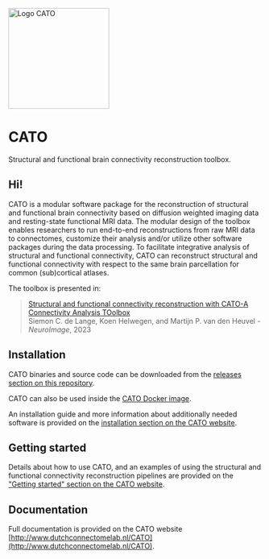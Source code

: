 <a href="http://www.dutchconnectomelab.nl/CATO"><img src="http://www.dutchconnectomelab.nl/CATO/assets/img/CATO_logo.svg" alt="Logo CATO" width="200"/></a>

# CATO
Structural and functional brain connectivity reconstruction toolbox.

## Hi!
CATO is a modular software package for the reconstruction of structural and functional brain connectivity based on diffusion weighted imaging data and resting-state functional MRI data. The modular design of the toolbox enables researchers to run end-to-end reconstructions from raw MRI data to connectomes, customize their analysis and/or utilize other software packages during the data processing. To facilitate integrative analysis of structural and functional connectivity, CATO can reconstruct structural and functional connectivity with respect to the same brain parcellation for common (sub)cortical atlases.

The toolbox is presented in:
> [Structural and functional connectivity reconstruction with CATO-A Connectivity Analysis TOolbox](https://doi.org/10.1016/j.neuroimage.2023.120108) \
> Siemon C. de Lange, Koen Helwegen, and Martijn P. van den Heuvel -  *NeuroImage*, 2023

## Installation
CATO binaries and source code can be downloaded from the [releases section on this repository](https://github.com/dutchconnectomelab/CATO/releases).

CATO can also be used inside the [CATO Docker image](http://hub.docker.com/r/dutchconnectomelab/cato).

An installation guide and more information about additionally needed software is provided on the [installation section on the CATO website](http://www.dutchconnectomelab.nl/CATO/docs/installation.html).

## Getting started
Details about how to use CATO, and an examples of using the structural and functional connectivity reconstruction pipelines are provided on the ["Getting started" section on the CATO website](http://www.dutchconnectomelab.nl/CATO/docs/start.html).

## Documentation
Full documentation is provided on the CATO website [http://www.dutchconnectomelab.nl/CATO](http://www.dutchconnectomelab.nl/CATO).
